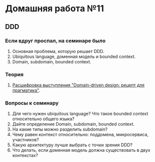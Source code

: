 # Домашняя работа №11

## DDD

### Если вдруг проспал, на семинаре было
1) Основная проблема, которую решает DDD.
2) Ubiquitous language, доменная модель и bounded context. 
3) Domain, subdomain, bounded context.

### Теория
1. [Расшифровка выступления "Domain-driven design: рецепт для прагматика"](https://habr.com/ru/companies/jugru/articles/440772/).

### Вопросы к семинару
1. Для чего нужен ubiquitous language? Что такое bounded context относительно общего языка? 
2. Дайте определение Domain, subdomain, bounded context. 
3. На какие типы можно разделить subdomain?
4. Чему равен контекст относительно: поддомена, микросервиса, участников? 
5. Какую архитектуру лучше выбрать с точки зрения DDD?
6. Что делать, если доменная модель должна существовать в двух контекстах?
